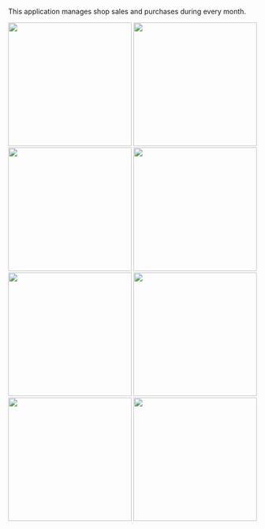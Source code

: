 This application manages shop sales and  purchases during every month.

<img src="https://github.com/imanih20/hesabras/assets/50891438/3cd2ea98-9471-41d4-b218-b6f9022114ad" width="250">
<img src="https://github.com/imanih20/hesabras/assets/50891438/1e09c451-b4c0-48b4-963a-1a036c2f5ccd" width="250">
<img src="https://github.com/imanih20/hesabras/assets/50891438/71eebcfc-249b-4144-8a63-e452412d22f2" width="250">
<img src="https://github.com/imanih20/hesabras/assets/50891438/7915ad21-6396-46a1-b7e0-be0a8fb8dfed" width="250">
<img src="https://github.com/imanih20/hesabras/assets/50891438/4f80e994-e45e-47b1-9d60-b68a8be6502d" width="250">
<img src="https://github.com/imanih20/hesabras/assets/50891438/595b5b19-7941-4ea3-b0f6-618559255486" width="250">
<img src="https://github.com/imanih20/hesabras/assets/50891438/29edda14-d434-43ff-96a6-a8c8cfdca3f3" width="250">
<img src="https://github.com/imanih20/hesabras/assets/50891438/5b02325e-e5a7-417d-9654-a0593f92a56a" width="250">

